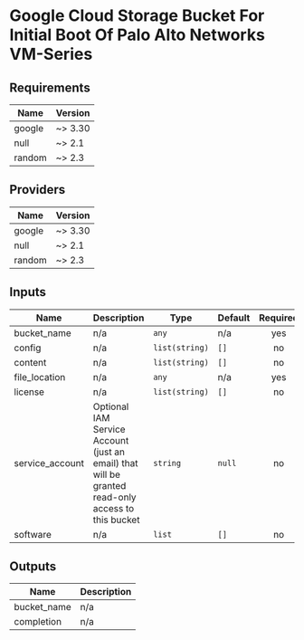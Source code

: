 # Google Cloud Storage Bucket For Initial Boot Of Palo Alto Networks VM-Series

<!-- BEGINNING OF PRE-COMMIT-TERRAFORM DOCS HOOK -->
## Requirements

| Name | Version |
|------|---------|
| google | ~> 3.30 |
| null | ~> 2.1 |
| random | ~> 2.3 |

## Providers

| Name | Version |
|------|---------|
| google | ~> 3.30 |
| null | ~> 2.1 |
| random | ~> 2.3 |

## Inputs

| Name | Description | Type | Default | Required |
|------|-------------|------|---------|:--------:|
| bucket\_name | n/a | `any` | n/a | yes |
| config | n/a | `list(string)` | `[]` | no |
| content | n/a | `list(string)` | `[]` | no |
| file\_location | n/a | `any` | n/a | yes |
| license | n/a | `list(string)` | `[]` | no |
| service\_account | Optional IAM Service Account (just an email) that will be granted read-only access to this bucket | `string` | `null` | no |
| software | n/a | `list` | `[]` | no |

## Outputs

| Name | Description |
|------|-------------|
| bucket\_name | n/a |
| completion | n/a |

<!-- END OF PRE-COMMIT-TERRAFORM DOCS HOOK -->
